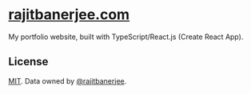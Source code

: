 # [rajitbanerjee.com](https://rajitbanerjee.com)

My portfolio website, built with TypeScript/React.js (Create React App).

## License

[MIT](./LICENSE). Data owned by [@rajitbanerjee](https://github.com/rajitbanerjee).
